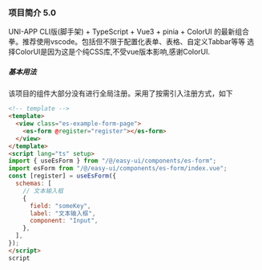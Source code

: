 <!--
 * @Date: 2022-06-08 16:03:12
 * @LastEditors: YuanBo
 * @Author: YuanBo
 * @LastEditTime: 2022-06-12 12:48:14
 * @FilePath: /easy-app/README.md
-->
### 项目简介 5.0
UNI-APP CLI版(脚手架) + TypeScript + Vue3 + pinia + ColorUI 的最新组合拳。推荐使用vscode。包括但不限于配置化表单、表格、自定义Tabbar等等
选择ColorUI是因为这是个纯CSS库,不受vue版本影响,感谢ColorUI.

##### 基本用法
该项目的组件大部分没有进行全局注册。采用了按需引入注册方式，如下
```html
<!-- template -->
<template>
  <view class="es-example-form-page">
    <es-form @register="register"></es-form>
  </view>
</template>
<script lang="ts" setup>
import { useEsForm } from "/@/easy-ui/components/es-form";
import esForm from "/@/easy-ui/components/es-form/index.vue";
const [register] = useEsForm({
  schemas: [
    // 文本输入框
    {
      field: "someKey",
      label: "文本输入框",
      component: "Input",
    },
  ],
});
</script>
script
```
 
